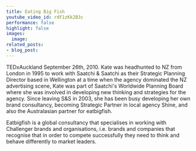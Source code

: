 ```yaml
---
title: Eating Big Fish
youtube_video_id: rdF1zKk2B3c
performance: false
highlight: false
images:
  image: 
related_posts:
- blog_post: 
---
```


TEDxAuckland September 26th, 2010. Kate was headhunted to NZ from London in 1995 to work with Saatchi & Saatchi as their Strategic Planning Director based in Wellington at a time when the agency dominated the NZ advertising scene, Kate was part of Saatchi's Worldwide Planning Board where she was involved in developing new thinking and strategies for the agency. Since leaving S&S in 2003, she has been busy developing her own brand consultancy, becoming Strategic Partner in local agency Shine, and also the Australasian partner for eatbigfish.

Eatbigfish is a global consultancy that specialises in working with Challenger brands and organisations, i.e. brands and companies that recognise that in order to compete successfully they need to think and behave differently to market leaders.